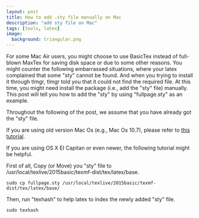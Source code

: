 ```yaml
---
layout: post
title: How to add .sty file manually on Mac 
description: "add sty file on Mac"
tags: [tools, latex]
image:
  background: triangular.png
---
```


For some Mac Air users, you might choose to use BasicTex instead of full-blown MaxTex for saving disk space or due to some other reasons. You might counter the following embarrassed situations, where your latex complained that some "sty" cannot be found. And when you trying to install it through tlmgr, tlmgr told you that it could not find the required file. At this time, you might need install the package (i.e., add the "sty" file) manually. This post will tell you how to add the "sty" by using "fullpage.sty" as an example. 

Throughout the following of the post, we assume that you have already got the "sty" file.

If you are using old version Mac Os (e.g., Mac Os 10.7), please refer to [this tutorial](http://tex.stackexchange.com/questions/10252/how-do-i-add-a-sty-file-to-my-mactex-texshop-installation).

If you are using OS X EI Capitan or even newer, the following tutorial might be helpful. 

First of all, Copy (or Move) you "sty" file to /usr/local/texlive/2015basic/texmf-dist/tex/latex/base.

~~~shell
sudo cp fullpage.sty /usr/local/texlive/2015basic/texmf-dist/tex/latex/base/
~~~

Then, run "texhash" to help latex to index the newly added "sty" file.

~~~shell
sudo texhash
~~~